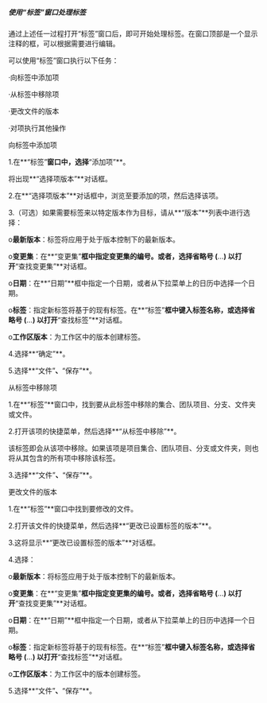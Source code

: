 ##### 使用“标签”窗口处理标签

通过上述任一过程打开“标签”窗口后，即可开始处理标签。在窗口顶部是一个显示注释的框，可以根据需要进行编辑。

可以使用“标签”窗口执行以下任务：

·向标签中添加项

·从标签中移除项

·更改文件的版本

·对项执行其他操作

向标签中添加项

1.在**“标签”**窗口中，选择**“添加项”**。

将出现**“选择项版本”**对话框。

2.在**“选择项版本”**对话框中，浏览至要添加的项，然后选择该项。

3.（可选）如果需要标签来以特定版本作为目标，请从**“版本”**列表中进行选择：

o**最新版本**：标签将应用于处于版本控制下的最新版本。

o**变更集**：在**“变更集”**框中指定变更集的编号。或者，选择省略号 \(**…**\) 以打开**“查找变更集”**对话框。

o**日期**：在**“日期”**框中指定一个日期，或者从下拉菜单上的日历中选择一个日期。

o**标签**：指定新标签将基于的现有标签。在**“标签”**框中键入标签名称，或选择省略号 \(**…**\) 以打开**“查找标签”**对话框。

o**工作区版本**：为工作区中的版本创建标签。

4.选择**“确定”**。

5.选择**“文件”**、**“保存”**。

从标签中移除项

1.在**“标签”**窗口中，找到要从此标签中移除的集合、团队项目、分支、文件夹或文件。

2.打开该项的快捷菜单，然后选择**“从标签中移除”**。

该标签即会从该项中移除。如果该项是项目集合、团队项目、分支或文件夹，则也将从其包含的所有项中移除该标签。

3.选择**“文件”**、**“保存”**。

更改文件的版本

1.在**“标签”**窗口中找到要修改的文件。

2.打开该文件的快捷菜单，然后选择**“更改已设置标签的版本”**。

3.这将显示**“更改已设置标签的版本”**对话框。

4.选择：

o**最新版本**：将标签应用于处于版本控制下的最新版本。

o**变更集**：在**“变更集”**框中指定变更集的编号。或者，选择省略号 \(**…**\) 以打开**“查找变更集”**对话框。

o**日期**：在**“日期”**框中指定一个日期，或者从下拉菜单上的日历中选择一个日期。

o**标签**：指定新标签将基于的现有标签。在**“标签”**框中键入标签名称，或选择省略号 \(**…**\) 以打开**“查找标签”**对话框。

o**工作区版本**：为工作区中的版本创建标签。

5.选择**“文件”**、**“保存”**。

